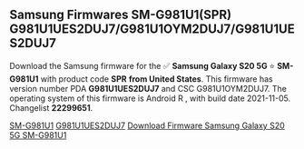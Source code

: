 <h2>Samsung Firmwares SM-G981U1(SPR) G981U1UES2DUJ7/G981U1OYM2DUJ7/G981U1UES2DUJ7</h2>
Download the Samsung firmware for the ✅ <strong>Samsung Galaxy S20 5G </strong> ⭐ <strong>SM-G981U1</strong> with product code <strong>SPR</strong> <strong> from United States</strong>. This firmware has version number PDA <strong>G981U1UES2DUJ7</strong> and CSC G981U1OYM2DUJ7. The operating system of this firmware is Android R , with build date 2021-11-05. Changelist <strong>22299651</strong>.


[SM-G981U1](https://samfirm.shop/samsung/model/SM-G981U1)
[G981U1UES2DUJ7](https://samfirm.shop/samsung/pda/G981U1UES2DUJ7)
[Download Firmware Samsung Galaxy S20 5G SM-G981U1](https://samfirm.shop/samsung/firmware/471677)
